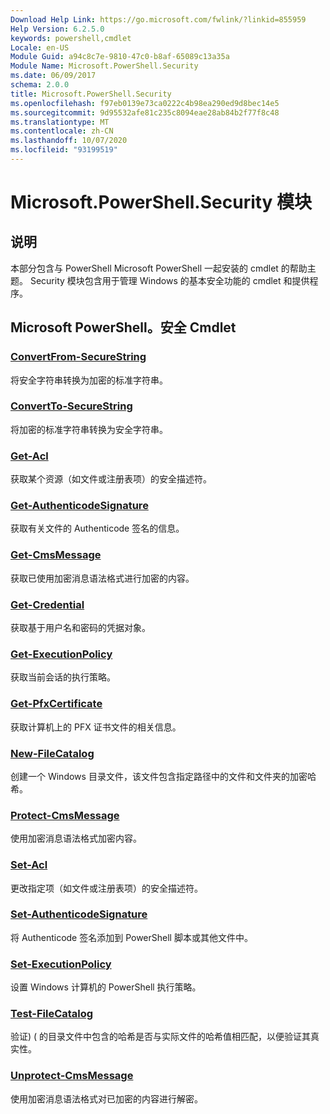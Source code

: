 ```yaml
---
Download Help Link: https://go.microsoft.com/fwlink/?linkid=855959
Help Version: 6.2.5.0
keywords: powershell,cmdlet
Locale: en-US
Module Guid: a94c8c7e-9810-47c0-b8af-65089c13a35a
Module Name: Microsoft.PowerShell.Security
ms.date: 06/09/2017
schema: 2.0.0
title: Microsoft.PowerShell.Security
ms.openlocfilehash: f97eb0139e73ca0222c4b98ea290ed9d8bec14e5
ms.sourcegitcommit: 9d95532afe81c235c8094eae28ab84b2f77f8c48
ms.translationtype: MT
ms.contentlocale: zh-CN
ms.lasthandoff: 10/07/2020
ms.locfileid: "93199519"
---
```

# Microsoft.PowerShell.Security 模块

## 说明

本部分包含与 PowerShell Microsoft PowerShell 一起安装的 cmdlet 的帮助主题。 Security 模块包含用于管理 Windows 的基本安全功能的 cmdlet 和提供程序。

## Microsoft PowerShell。安全 Cmdlet

### [ConvertFrom-SecureString](ConvertFrom-SecureString.md)
将安全字符串转换为加密的标准字符串。

### [ConvertTo-SecureString](ConvertTo-SecureString.md)
将加密的标准字符串转换为安全字符串。

### [Get-Acl](Get-Acl.md)
获取某个资源（如文件或注册表项）的安全描述符。

### [Get-AuthenticodeSignature](Get-AuthenticodeSignature.md)
获取有关文件的 Authenticode 签名的信息。

### [Get-CmsMessage](Get-CmsMessage.md)
获取已使用加密消息语法格式进行加密的内容。

### [Get-Credential](Get-Credential.md)
获取基于用户名和密码的凭据对象。

### [Get-ExecutionPolicy](Get-ExecutionPolicy.md)
获取当前会话的执行策略。

### [Get-PfxCertificate](Get-PfxCertificate.md)
获取计算机上的 PFX 证书文件的相关信息。

### [New-FileCatalog](New-FileCatalog.md)
创建一个 Windows 目录文件，该文件包含指定路径中的文件和文件夹的加密哈希。

### [Protect-CmsMessage](Protect-CmsMessage.md)
使用加密消息语法格式加密内容。

### [Set-Acl](Set-Acl.md)
更改指定项（如文件或注册表项）的安全描述符。

### [Set-AuthenticodeSignature](Set-AuthenticodeSignature.md)
将 Authenticode 签名添加到 PowerShell 脚本或其他文件中。

### [Set-ExecutionPolicy](Set-ExecutionPolicy.md)
设置 Windows 计算机的 PowerShell 执行策略。

### [Test-FileCatalog](Test-FileCatalog.md)
验证)  ( 的目录文件中包含的哈希是否与实际文件的哈希值相匹配，以便验证其真实性。

### [Unprotect-CmsMessage](Unprotect-CmsMessage.md)
使用加密消息语法格式对已加密的内容进行解密。
